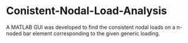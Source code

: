 # Conistent-Nodal-Load-Analysis
A MATLAB GUI was developed to find the consistent nodal loads on a n-noded bar element corresponding to the given generic loading.

